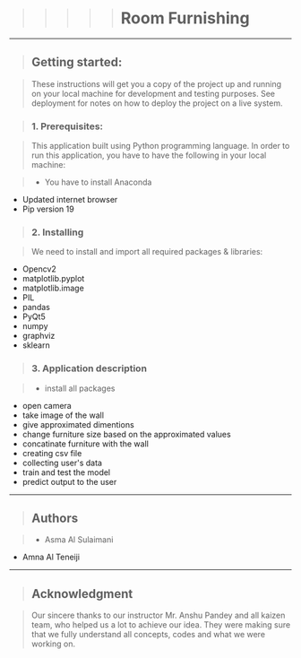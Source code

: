 
>>>>> #  Room Furnishing

---

> ## **Getting started:**

>These instructions will get you a copy of the project up and running on your local machine for development and testing purposes. See deployment for notes on how to deploy the project on a live system.

> ### 1.   **Prerequisites:**

>This application built using Python programming language. In order to run this application, you have to have the following in your local machine:
	

>*   You have to install Anaconda
*   Updated internet browser
*   Pip version 19


> ### 2.   **Installing**

>	We need to install and import all required packages & libraries:
* Opencv2
*	matplotlib.pyplot
*	matplotlib.image
* PIL
*	pandas
*	PyQt5
*	numpy 
*	graphviz
* sklearn

> ### 3.   **Application description**

>*   install all packages
*   open camera
*   take image of the wall
*   give approximated dimentions
*   change furniture size based on the approximated values
*   concatinate furniture with the wall
*   creating csv file
*   collecting user's data
*   train and test the model
*   predict output to the user

---
> ## **Authors**

>*   Asma Al Sulaimani
*   Amna Al Teneiji

 ---
> ## **Acknowledgment**

>Our sincere thanks to our instructor Mr. Anshu Pandey and all kaizen team, who helped us a lot to achieve our idea. They were making sure that we fully understand all concepts, codes and what we were working on.

